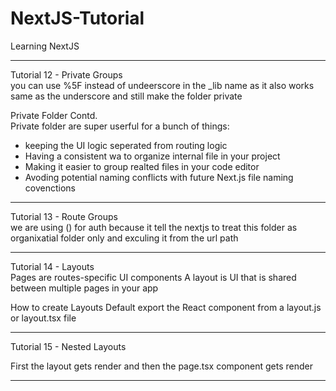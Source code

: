 # NextJS-Tutorial
Learning NextJS


---

Tutorial 12 - Private Groups  
you can use %5F instead of undeerscore in the _lib name as it also works same as the underscore and still make the folder private

Private Folder Contd.  
Private folder are super userful for a bunch of things:
- keeping the UI logic seperated from routing logic
- Having a consistent wa to organize internal file in your project
- Making it easier to group realted files in your code editor
- Avoding potential naming conflicts with future Next.js file naming covenctions 

---

Tutorial 13 - Route Groups  
we are using () for auth because it tell the nextjs to treat this folder as organixatial folder only and exculing it from the url path

---

Tutorial 14 - Layouts  
Pages are routes-specific UI components
A layout is UI that is shared between multiple pages in your app

How to create Layouts 
Default export the React component from a layout.js or layout.tsx file

---

Tutorial 15 - Nested Layouts    

First the layout gets render and then the page.tsx component gets render

---